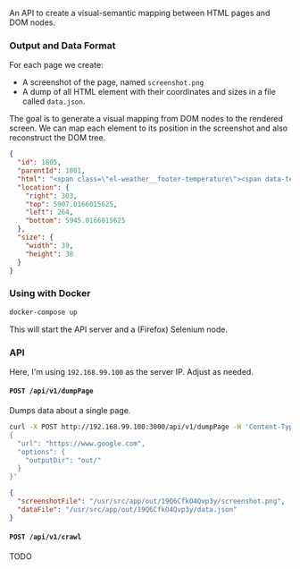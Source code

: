 An API to create a visual-semantic mapping between HTML pages and DOM nodes.


### Output and Data Format

For each page we create:

- A screenshot of the page, named `screenshot.png`
- A dump of all HTML element with their coordinates and sizes in a file called `data.json`.

The goal is to generate a visual mapping from DOM nodes to the rendered screen. We can map each element to its position in the screenshot and also reconstruct the DOM tree.

```json
{
  "id": 1805,
  "parentId": 1801,
  "html": "<span class=\"el-weather__footer-temperature\"><span data-temptype=\"celsius\" celsius=\"15\" class=\"js-temp\">15</span>°</span>",
  "location": {
    "right": 303,
    "top": 5907.0166015625,
    "left": 264,
    "bottom": 5945.0166015625
  },
  "size": {
    "width": 39,
    "height": 38
  }
}
```


### Using with Docker

```bash
docker-compose up
```

This will start the API server and a (Firefox) Selenium node.


### API

Here, I'm using `192.168.99.100` as the server IP. Adjust as needed.


#### `POST /api/v1/dumpPage`

Dumps data about a single page.

```bash
curl -X POST http://192.168.99.100:3000/api/v1/dumpPage -H 'Content-Type: application/json' -d '
{
  "url": "https://www.google.com",
  "options": {
    "outputDir": "out/"
  }
}'

```

```json
{
  "screenshotFile": "/usr/src/app/out/19Q6CfkO4Qvp3y/screenshot.png",
  "dataFile": "/usr/src/app/out/19Q6CfkO4Qvp3y/data.json"
}
```


#### `POST /api/v1/crawl`

TODO
